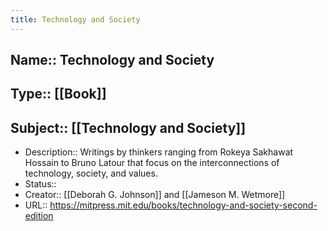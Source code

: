 ```yaml
---
title: Technology and Society
---
```


## Name::  Technology and Society
## Type::  [[Book]]
## Subject::  [[Technology and Society]]
- Description:: Writings by thinkers ranging from Rokeya Sakhawat Hossain to Bruno Latour that focus on the interconnections of technology, society, and values.
- Status:: 
- Creator::  [[Deborah G. Johnson]] and [[Jameson M. Wetmore]]
- URL::  https://mitpress.mit.edu/books/technology-and-society-second-edition
